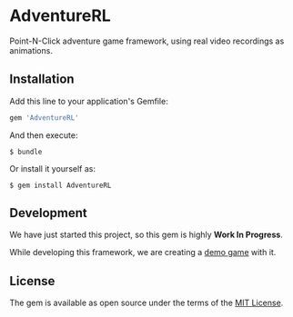# AdventureRL
Point-N-Click adventure game framework, using real video recordings as animations.

## Installation
Add this line to your application's Gemfile:
```ruby
gem 'AdventureRL'
```
And then execute:
```
$ bundle
```
Or install it yourself as:
```
$ gem install AdventureRL
```

## Development
We have just started this project, so this gem is highly __Work In Progress__.  

While developing this framework, we are creating a [demo game][demo-url] with it.

## License
The gem is available as open source under the terms of the [MIT License][MIT-url].

[demo-url]: https://github.com/Noah2610/AdventureRL-Demo
[MIT-url]:  https://opensource.org/licenses/MIT
